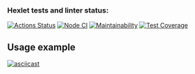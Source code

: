 ### Hexlet tests and linter status:
[![Actions Status](https://github.com/ruslanrust/frontend-project-lvl2/workflows/hexlet-check/badge.svg)](https://github.com/ruslanrust/frontend-project-lvl2/actions)
[![Node CI](https://github.com/ruslanrust/frontend-project-lvl2/actions/workflows/nodeci.yml/badge.svg)](https://github.com/ruslanrust/frontend-project-lvl2/actions/workflows/nodeci.yml)
[![Maintainability](https://api.codeclimate.com/v1/badges/e38d36b44962ef5182e0/maintainability)](https://codeclimate.com/github/ruslanrust/frontend-project-lvl2/maintainability)
[![Test Coverage](https://api.codeclimate.com/v1/badges/e38d36b44962ef5182e0/test_coverage)](https://codeclimate.com/github/ruslanrust/frontend-project-lvl2/test_coverage)

## Usage example

[![asciicast](https://asciinema.org/a/uuChHpZxLnHxhPeg8mT6gDD6d.svg)](https://asciinema.org/a/uuChHpZxLnHxhPeg8mT6gDD6d)
